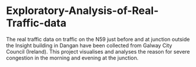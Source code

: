 # Exploratory-Analysis-of-Real-Traffic-data

The real traffic data on traffic on the N59 just before and at junction outside the Insight building in Dangan have been collected from Galway City Council (Ireland). This project visualises and analyses the reason for severe congestion in the morning and evening at the junction. 
